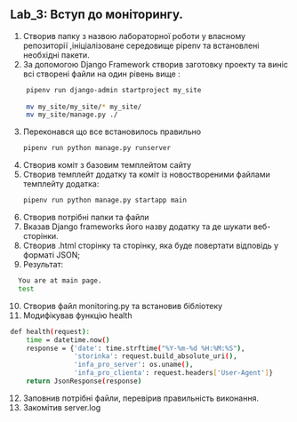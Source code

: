 ## Lab_3: Вступ до моніторингу.

1. Створив папку з назвою лабораторної роботи у власному репозиторії ,ініціалізоване середовище pipenv та встановлені необхідні пакети.
2. За допомогою Django Framework створив заготовку проекту та виніс всі створені файли на один рівень вище :
```bash
    pipenv run django-admin startproject my_site
    
    mv my_site/my_site/* my_site/
    mv my_site/manage.py ./
   ``` 
3. Переконався що все встановилось правильно
    ```bash
    pipenv run python manage.py runserver
    ```
4. Створив коміт з базовим темплейтом сайту
5. Cтворив темплейт додатку та коміт із новоствореними файлами темплейту додатка:
    ```bash
    pipenv run python manage.py startapp main
    ```
 6. Створив потрібні папки та файли
 7. Вказав Django frameworks його назву додатку та де шукати веб-сторінки.
 8. Створив .html сторінку та сторінку, яка буде повертати відповідь у форматі JSON;
 9. Результат:
  ```bash
    You are at main page.
    test
```

10. Створив файл monitoring.py та встановив бібліотеку
11. Модифікував функцію health
```bash
def health(request):
    time = datetime.now()
    response = {'date': time.strftime("%Y-%m-%d %H:%M:%S"),
                'storinka': request.build_absolute_uri(),
                'infa_pro_server': os.uname(),
                'infa_pro_clienta': request.headers['User-Agent']}
    return JsonResponse(response)
```
12. Заповнив потрібні файли, перевірив правильність виконання.
13. Закомітив server.log